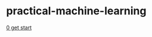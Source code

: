 # practical-machine-learning


[0 get start](https://github.com/hanxinle/practical_machine_learning/tree/master/0_get_start)